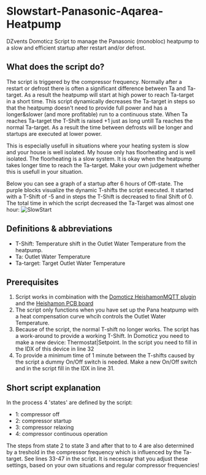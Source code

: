 # Slowstart-Panasonic-Aqarea-Heatpump
DZvents Domoticz Script to manage the Panasonic (monobloc) heatpump to a slow and efficient startup after restart and/or defrost.

## What does the script do?
The script is triggered by the compressor frequency. Normally after a restart or defrost there is often a significant difference between Ta and Ta-target. As a result the heatpump will start at high power to reach Ta-target in a short time. This script dynamically decreases the Ta-target in steps so that the heatpump doesn't need to provide full power and has a longer&slower (and more profitable) run to a continuous state. When Ta reaches Ta-target the T-Shift is raised +1 just as long untill Ta reaches the normal Ta-target. As a result the time between defrosts will be longer and startups are executed at lower power. 

This is especially usefull in situations where your heating system is slow and your house is well isolated. My house only has floorheating and is well isolated. The floorheating is a slow system. It is okay when the heatpump takes longer time to reach the Ta-target. Make your own judgement whether this is usefull in your situation.

Below you can see a graph of a startup after 6 hours of Off-state. The purple blocks visualize the dynamic T-shifts the script executed. It started with a T-Shift of -5 and in steps the T-Shift is decreased to final Shift of 0. The total time in which the script decreased the Ta-Target was almost one hour:
![SlowStart](https://www.bartvandermark.nl/diversen/SlowStart.JPG "Slowstart")

## Definitions & abbreviations
* T-Shift:    Temperature shift in the Outlet Water Temperature from the heatpump.
* Ta:         Outlet Water Temperature
* Ta-target:  Target Outlet Water Temperature

## Prerequisites
1. Script works in combination with the [Domoticz HeishamonMQTT plugin](https://github.com/MarFanNL/HeishamonMQTT/tree/main) and the [Heishamon PCB board](https://www.tindie.com/stores/thehognl/)
2. The script only functions when you have set up the Pana heatpump with a heat compensation curve whcih controls the Outlet Water Temperature.
3. Because of the script, the normal T-shift no longer works. The script has a work-around to provide a working T-Shift. In Domoticz you need to make a new device: Thermostat|Setpoint. In the script you need to fill in the IDX of this device in line 32
4. To provide a minimum time of 1 minute between the T-shifts caused by the script a dummy On/Off switch is needed. Make a new On/Off switch and in the script fill in the IDX in line 31.

## Short script explanation
In the process 4 'states' are defined by the script:
* 1: compressor off
* 2: compressor startup
* 3: compressor relaxing
* 4: compressor continuous operation

The steps from state 2 to state 3 and after that to to 4 are also determined by a treshold in the compressor frequency which is influenced by the Ta-target. See lines 33-47 in the script. It is necessay that you adjust these settings, based on your own situations and regular compressor frequencies!
